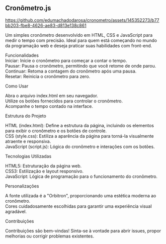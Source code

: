 ## Cronômetro.js

https://github.com/edumachadodarosa/cronometro/assets/145352273/b77bb203-fbe8-4626-ae83-d813e138c861


Um simples cronômetro desenvolvido em HTML, CSS e JavaScript para medir o tempo com precisão. Ideal para quem está começando no mundo da programação web e deseja praticar suas habilidades com front-end.



Funcionalidades <br>
Iniciar: Inicie o cronômetro para começar a contar o tempo.<br>
Pausar: Pausa o cronômetro, permitindo que você retome de onde parou.<br>
Continuar: Retoma a contagem do cronômetro após uma pausa.<br>
Resetar: Reinicia o cronômetro para zero.<br>


Como Usar


Abra o arquivo index.html em seu navegador.<br>
Utilize os botões fornecidos para controlar o cronômetro.<br>
Acompanhe o tempo contado na interface.<br>


Estrutura do Projeto


HTML (index.html): Define a estrutura da página, incluindo os elementos para exibir o cronômetro e os botões de controle.<br>
CSS (style.css): Estiliza a aparência da página para torná-la visualmente atraente e responsiva.<br>
JavaScript (script.js): Lógica do cronômetro e interações com os botões.<br>





Tecnologias Utilizadas


HTML5: Estruturação da página web.<br>
CSS3: Estilização e layout responsivo.<br>
JavaScript: Lógica de programação para o funcionamento do cronômetro.<br>


Personalizações


A fonte utilizada é a "Orbitron", proporcionando uma estética moderna ao cronômetro.<br>
Cores cuidadosamente escolhidas para garantir uma experiência visual agradável.


Contribuições

Contribuições são bem-vindas! Sinta-se à vontade para abrir issues, propor melhorias ou corrigir problemas existentes.
